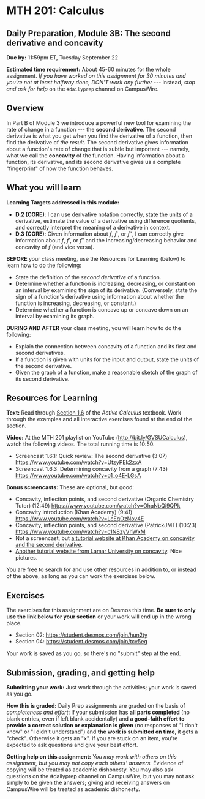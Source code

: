 # MTH 201: Calculus 

## Daily Preparation, Module 3B: The second derivative and concavity

**Due by:** 11:59pm ET, Tuesday September 22

**Estimated time requirement:** About 45-60 minutes for the whole assignment. *If you have worked on this assignment for 30 minutes and you're not at least halfway done, DON'T work any further* --- instead, *stop and ask for help* on the `#dailyprep` channel on CampusWire. 

## Overview 

In Part B of Module 3 we introduce a powerful new tool for examining the rate of change in a function --- the **second derivative**. The second derivative is what you get when you find the derivative of a function, then find the derivative of *the result*. The second derivative gives information about a function's rate of change that is subtle but important --- namely, what we call the **concavity** of the function. Having information about a function, its derivative, and its second derivative gives us a complete "fingerprint" of how the function behaves. 


## What you will learn 

**Learning Targets addressed in this module:** 

- **D.2 (CORE)**: I can use derivative notation correctly, state the units of a derivative, estimate the value of a derivative using difference quotients, and correctly interpret the meaning of a derivative in context.
- **D.3 (CORE)**: Given information about $f$, $f'$, or $f''$, I can correctly give information about $f$, $f'$, or $f''$ and the increasing/decreasing behavior and concavity of $f$ (and vice versa).

**BEFORE** your class meeting, use the Resources for Learning (below) to learn how to do the following: 

+ State the definition of the *second derivative* of a function.
+ Determine whether a function is increasing, decreasing, or constant on an interval by examining the sign of its derivative. (Conversely, state the sign of a function's derivative using information about whether the function is increasing, decreasing, or constant.)
+ Determine whether a function is concave up or concave down on an interval by examining its graph.

**DURING AND AFTER** your class meeting, you will learn how to do the following: 

+ Explain the connection between concavity of a function and its first and second derivatives.  
+ If a function is given with units for the input and output, state the units of the second derivative.
+ Given the graph of a function, make a reasonable sketch of the graph of its second derivative.


## Resources for Learning

**Text:** Read through [Section 1.6](https://activecalculus.org/single/sec-1-6-second-d.html) of the *Active Calculus* textbook. Work through the examples and all interactive exercises found at the end of the section. 

**Video:** At the MTH 201 playlist on YouTube (http://bit.ly/GVSUCalculus), watch the following videos. The total running time is 10:50.

- Screencast 1.6.1: Quick review: The second derivative (3:07) https://www.youtube.com/watch?v=UtzyPEk2zxA
- Screencast 1.6.3: Determining concavity from a graph (7:43) https://www.youtube.com/watch?v=o1_o4E-LGsA

**Bonus screencasts:** These are optional, but good: 

- Concavity, inflection points, and second derivative (Organic Chemistry Tutor) (12:49) https://www.youtube.com/watch?v=OhqNbQi9QPk
- Concavity introduction (Khan Academy) (9:41) https://www.youtube.com/watch?v=LcEqOzNov4E 
- Concavity, inflection points, and second derivative (PatrickJMT) (10:23) https://www.youtube.com/watch?v=c1N8zyVhWxM 
- Not a screencast, but [a tutorial website at Khan Academy on concavity and the second derivative](https://www.khanacademy.org/math/ap-calculus-ab/ab-diff-analytical-applications-new/ab-5-6b/a/concavity-review). 
- [Another tutorial website from Lamar University on concavity](https://tutorial.math.lamar.edu/classes/calci/shapeofgraphptii.aspx). Nice pictures. 
  
You are free to search for and use other resources in addition to, or instead of the above, as long as you can work the exercises below.


## Exercises

The exercises for this assignment are on Desmos this time.  **Be sure to only use the link below for your section** or your work will end up in the wrong place. 

- Section 02: https://student.desmos.com/join/hun2ty
- Section 04: https://student.desmos.com/join/tcv5eg 

Your work is saved as you go, so there's no "submit" step at the end. 

## Submission, grading, and getting help 

**Submitting your work:** Just work through the activities; your work is saved as you go. 

**How this is graded:** Daily Prep assignments are graded on the basis of *completeness and effort*: If your submission has **all parts completed** (no blank entries, even if left blank accidentally) and **a good-faith effort to provide a correct solution or explanation is given** (no responses of "I don't know" or "I didn't understand") and **the work is submitted on time**, it gets a "check". Otherwise it gets an "x". If you are stuck on an item, you're expected to ask questions and give your best effort.  

**Getting help on this assignment:** *You may work with others on this assignment, but you may not copy each others' answers.* Evidence of copying will be treated as academic dishonesty. You may also ask questions on the #dailyprep channel on CampusWire, but you may not ask simply to be given the answers; giving and receiving answers on CampusWire will be treated as academic dishonesty.
<!--stackedit_data:
eyJoaXN0b3J5IjpbLTkxMDU5MzEzLC0xNjY0MDE2MjMyXX0=
-->